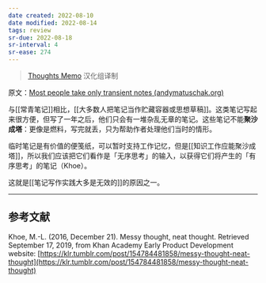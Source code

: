 ```yaml
---
date created: 2022-08-10
date modified: 2022-08-14
tags: review
sr-due: 2022-08-18
sr-interval: 4
sr-ease: 274
---
```


<!--我的理解:: 知识创作，要写常青笔记，不写临时笔记。平时场景，可能要写一些工作日志，充当工作台或暂时帮助记忆用的而已。-->

> [Thoughts Memo](https://paratranz.cn/projects/3131) 汉化组译制

原文：[Most people take only transient notes (andymatuschak.org)](https://notes.andymatuschak.org/z2ZAGQBHuJ2u9WrtAQHAEHcCZTtqpsGkAsrD1)

与[[常青笔记]]相比，[[大多数人把笔记当作贮藏容器或思想草稿]]。这类笔记写起来很方便，但写了一年之后，他们只会有一堆杂乱无章的笔记。这些笔记不能**聚沙成塔**：更像是燃料，写完就丢，只为帮助作者处理他们当时的情形。

临时笔记是有价值的便笺纸，可以暂时支持工作记忆，但是[[知识工作应能聚沙成塔]]，所以我们应该把它们看作是「无序思考」的输入，以获得它们将产生的「有序思考」的笔记（Khoe）。

这就是[[笔记写作实践大多是无效的]]的原因之一。

___

## 参考文献

Khoe, M.-L. (2016, December 21). Messy thought, neat thought. Retrieved September 17, 2019, from Khan Academy Early Product Development website: [https://klr.tumblr.com/post/154784481858/messy-thought-neat-thought](https://klr.tumblr.com/post/154784481858/messy-thought-neat-thought)
